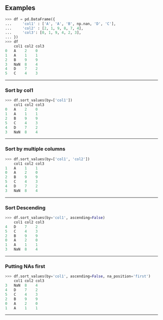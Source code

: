 ## Examples

```python
>>> df = pd.DataFrame({
...     'col1' : ['A', 'A', 'B', np.nan, 'D', 'C'],
...     'col2' : [2, 1, 9, 8, 7, 4],
...     'col3': [0, 1, 9, 4, 2, 3],
... })
>>> df
    col1 col2 col3
0   A    2    0
1   A    1    1
2   B    9    9
3   NaN  8    4
4   D    7    2
5   C    4    3
```
***
### Sort by col1

```python
>>> df.sort_values(by=['col1'])
    col1 col2 col3
0   A    2    0
1   A    1    1
2   B    9    9
5   C    4    3
4   D    7    2
3   NaN  8    4
```
***
### Sort by multiple columns

```python
>>> df.sort_values(by=['col1', 'col2'])
    col1 col2 col3
1   A    1    1
0   A    2    0
2   B    9    9
5   C    4    3
4   D    7    2
3   NaN  8    4
```
***
### Sort Descending

```python
>>> df.sort_values(by='col1', ascending=False)
    col1 col2 col3
4   D    7    2
5   C    4    3
2   B    9    9
0   A    2    0
1   A    1    1
3   NaN  8    4
```
***
### Putting NAs first

```python
>>> df.sort_values(by='col1', ascending=False, na_position='first')
    col1 col2 col3
3   NaN  8    4
4   D    7    2
5   C    4    3
2   B    9    9
0   A    2    0
1   A    1    1
```
***
